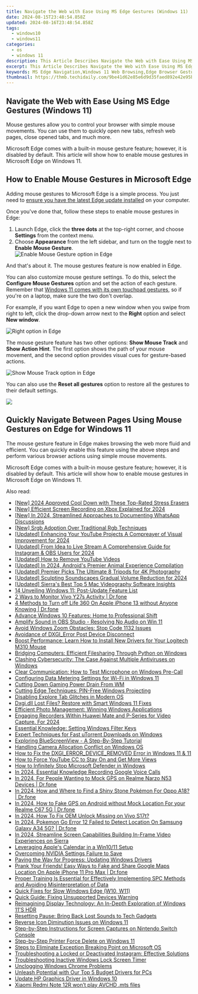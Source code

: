 ```yaml
---
title: Navigate the Web with Ease Using MS Edge Gestures (Windows 11)
date: 2024-08-15T23:48:54.858Z
updated: 2024-08-16T23:48:54.858Z
tags:
  - windows10
  - windows11
categories:
  - os
  - windows 11
description: This Article Describes Navigate the Web with Ease Using MS Edge Gestures (Windows 11)
excerpt: This Article Describes Navigate the Web with Ease Using MS Edge Gestures (Windows 11)
keywords: MS Edge Navigation,Windows 11 Web Browsing,Edge Browser Gestures,Online Explorer Use,Easy Internet Access,Web Browsing Simplified,Edge Features Quickly
thumbnail: https://thmb.techidaily.com/9be41d62e85e6d9d35faed892e42e95be3740ff6798e8e9db724143c55700cdb.png
---
```


## Navigate the Web with Ease Using MS Edge Gestures (Windows 11)

 Mouse gestures allow you to control your browser with simple mouse movements. You can use them to quickly open new tabs, refresh web pages, close opened tabs, and much more.

 Microsoft Edge comes with a built-in mouse gesture feature; however, it is disabled by default. This article will show how to enable mouse gestures in Microsoft Edge on Windows 11\.

## How to Enable Mouse Gestures in Microsoft Edge

 Adding mouse gestures to Microsoft Edge is a simple process. You just need to [ensure you have the latest Edge update installed](https://www.makeuseof.com/how-to-update-chrome-firefox-edge-desktop-mobile/) on your computer.

 Once you've done that, follow these steps to enable mouse gestures in Edge:

1. Launch Edge, click the **three dots** at the top-right corner, and choose **Settings** from the context menu.
2. Choose **Appearance** from the left sidebar, and turn on the toggle next to **Enable Mouse Gesture**.  
![Enable Mouse Gesture option in Edge](https://static1.makeuseofimages.com/wordpress/wp-content/uploads/2023/08/enable-mouse-gesture.jpg)

 And that's about it. The mouse gestures feature is now enabled in Edge.

 You can also customize mouse gesture settings. To do this, select the **Configure Mouse Gestures** option and set the action of each gesture. Remember that [Windows 11 comes with its own touchpad gestures](https://www.makeuseof.com/windows-11-touchpad-gesture-guide/), so if you're on a laptop, make sure the two don't overlap.

 For example, if you want Edge to open a new window when you swipe from right to left, click the drop-down arrow next to the **Right** option and select **New window**.

![Right option in Edge](https://static1.makeuseofimages.com/wordpress/wp-content/uploads/2023/08/right-option.jpg)

 The mouse gesture feature has two other options: **Show Mouse Track** and **Show Action Hint**. The first option shows the path of your mouse movement, and the second option provides visual cues for gesture-based actions.

![Show Mouse Track option in Edge](https://static1.makeuseofimages.com/wordpress/wp-content/uploads/2023/08/show-mouse-track.jpg)

 You can also use the **Reset all gestures** option to restore all the gestures to their default settings.

<!-- affiliate ads begin -->
<a href="https://store.movavi.com/affiliate.php?ACCOUNT=MOVAVI&AFFILIATE=108875&PATH=https%3A%2F%2Fwww.movavi.com%3FAFFILIATE%3D108875%26RESOURCE%3DMovavi%2BVideo%2BEditor%2Bbox"><img src="https://mcusercontent.com/0885a03ded3d480dca9287f12/images/6d3207fd-9f15-4c21-f0ad-59c68e6a7e2a.png" border="0"></a>
<!-- affiliate ads end -->
## Quickly Navigate Between Pages Using Mouse Gestures on Edge for Windows 11

 The mouse gesture feature in Edge makes browsing the web more fluid and efficient. You can quickly enable this feature using the above steps and perform various browser actions using simple mouse movements.

 Microsoft Edge comes with a built-in mouse gesture feature; however, it is disabled by default. This article will show how to enable mouse gestures in Microsoft Edge on Windows 11\.



<ins class="adsbygoogle"
      style="display:block"
      data-ad-client="ca-pub-7571918770474297"
      data-ad-slot="8358498916"
      data-ad-format="auto"
      data-full-width-responsive="true"></ins>


<span class="atpl-alsoreadstyle">Also read:</span>
<div><ul>
<li><a href="https://desktop-recording.techidaily.com/new-2024-approved-cool-down-with-these-top-rated-stress-erasers/"><u>[New] 2024 Approved  Cool Down with These Top-Rated Stress Erasers</u></a></li>
<li><a href="https://screen-video-capture.techidaily.com/new-efficient-screen-recording-on-xbox-explained-for-2024/"><u>[New] Efficient Screen Recording on Xbox Explained for 2024</u></a></li>
<li><a href="https://video-screen-grab.techidaily.com/new-in-2024-streamlined-approaches-to-documenting-whatsapp-discussions/"><u>[New] In 2024, Streamlined Approaches to Documenting WhatsApp Discussions</u></a></li>
<li><a href="https://extra-support.techidaily.com/new-srgb-adoption-over-traditional-rgb-techniques/"><u>[New] Srgb Adoption Over Traditional Rgb Techniques</u></a></li>
<li><a href="https://facebook-record-videos.techidaily.com/updated-enhancing-your-youtube-projects-a-compreayer-of-visual-improvement-for-2024/"><u>[Updated] Enhancing Your YouTube Projects  A Compreayer of Visual Improvement for 2024</u></a></li>
<li><a href="https://screen-capture.techidaily.com/updated-from-idea-to-live-stream-a-comprehensive-guide-for-instagram-and-obs-users-for-2024/"><u>[Updated] From Idea to Live Stream  A Comprehensive Guide for Instagram & OBS Users for 2024</u></a></li>
<li><a href="https://facebook-record-videos.techidaily.com/updated-how-to-remove-youtube-videos/"><u>[Updated] How to Remove YouTube Videos</u></a></li>
<li><a href="https://screen-mirroring-recording.techidaily.com/updated-in-2024-androids-premier-animal-experience-compilation/"><u>[Updated] In 2024, Android's Premier Animal Experience Compilation</u></a></li>
<li><a href="https://extra-approaches.techidaily.com/updated-premier-picks-the-ultimate-8-tripods-for-4k-photography/"><u>[Updated] Premier Picks  The Ultimate 8 Tripods for 4K Photography</u></a></li>
<li><a href="https://vp-tips.techidaily.com/updated-sculpting-soundscapes-gradual-volume-reduction-for-2024/"><u>[Updated] Sculpting Soundscapes  Gradual Volume Reduction for 2024</u></a></li>
<li><a href="https://fox-glue.techidaily.com/updated-sierras-best-top-5-mac-videography-software-insights/"><u>[Updated] Sierra's Best  Top 5 Mac Videography Software Insights</u></a></li>
<li><a href="https://win11.techidaily.com/14-unveiling-windows-11-post-update-feature-list/"><u>14 Unveiling Windows 11: Post-Update Feature List</u></a></li>
<li><a href="https://android-location-track.techidaily.com/2-ways-to-monitor-vivo-y27s-activity-drfone-by-drfone-virtual-android/"><u>2 Ways to Monitor Vivo Y27s Activity | Dr.fone</u></a></li>
<li><a href="https://location-fake.techidaily.com/4-methods-to-turn-off-life-360-on-apple-iphone-13-without-anyone-knowing-drfone-by-drfone-virtual-ios/"><u>4 Methods to Turn off Life 360 On Apple iPhone 13 without Anyone Knowing | Dr.fone</u></a></li>
<li><a href="https://buynow-info.techidaily.com/advance-windows-10-features-home-to-professional-shift/"><u>Advance Windows 10 Features: Home to Professional Shift</u></a></li>
<li><a href="https://win11.techidaily.com/amplify-sound-in-obs-studio-resolving-no-audio-on-win-11/"><u>Amplify Sound in OBS Studio - Resolving No Audio on Win 11</u></a></li>
<li><a href="https://win11.techidaily.com/avoid-windows-zoom-obstacles-stop-code-1132-issues/"><u>Avoid Windows Zoom Obstacles: Stop Code 1132 Issues</u></a></li>
<li><a href="https://win11.techidaily.com/avoidance-of-dxgierror-post-device-disconnect/"><u>Avoidance of DXGI_Error Post Device Disconnect</u></a></li>
<li><a href="https://hardware-help.techidaily.com/boost-performance-learn-how-to-install-new-drivers-for-your-logitech-m310-mouse/"><u>Boost Performance: Learn How to Install New Drivers for Your Logitech M310 Mouse</u></a></li>
<li><a href="https://win11.techidaily.com/bridging-computers-efficient-filesharing-through-python-on-windows/"><u>Bridging Computers: Efficient Filesharing Through Python on Windows</u></a></li>
<li><a href="https://win11.techidaily.com/clashing-cybersecurity-the-case-against-multiple-antiviruses-on-windows/"><u>Clashing Cybersecurity: The Case Against Multiple Antiviruses on Windows</u></a></li>
<li><a href="https://win11.techidaily.com/clear-communication-how-to-test-microphone-on-windows-pre-call/"><u>Clear Communication: How to Test Microphone on Windows Pre-Call</u></a></li>
<li><a href="https://win11.techidaily.com/configuring-data-metering-settings-for-wi-fi-in-windows-11/"><u>Configuring Data Metering Settings for Wi-Fi in Windows 11</u></a></li>
<li><a href="https://win11.techidaily.com/cutting-down-gaming-power-drain-from-wm/"><u>Cutting Down Gaming Power Drain From WM</u></a></li>
<li><a href="https://win11.techidaily.com/cutting-edge-techniques-pin-free-windows-projecting/"><u>Cutting Edge Techniques: PIN-Free Windows Projecting</u></a></li>
<li><a href="https://win11.techidaily.com/disabling-explore-tab-glitches-in-modern-os/"><u>Disabling Explore Tab Glitches in Modern OS</u></a></li>
<li><a href="https://win11.techidaily.com/dxgidll-lost-files-restore-with-smart-windows-11-fixes/"><u>Dxgi.dll Lost Files? Restore with Smart Windows 11 Fixes</u></a></li>
<li><a href="https://win11.techidaily.com/efficient-photo-management-winning-windows-applications/"><u>Efficient Photo Management: Winning Windows Applications</u></a></li>
<li><a href="https://screen-mirroring-recording.techidaily.com/1715860397271-engaging-recorders-within-huawei-mate-and-p-series-for-video-capture-for-2024/"><u>Engaging Recorders Within Huawei Mate and P-Series for Video Capture. For 2024</u></a></li>
<li><a href="https://win11.techidaily.com/essential-knowledge-setting-windows-filter-keys/"><u>Essential Knowledge: Setting Windows Filter Keys</u></a></li>
<li><a href="https://win11.techidaily.com/expert-techniques-for-fast-utorrent-downloads-on-windows/"><u>Expert Techniques for Fast uTorrent Downloads on Windows</u></a></li>
<li><a href="https://win11.techidaily.com/exploring-bluescreenview-a-step-by-step-tutorial/"><u>Exploring BlueScreenView - A Step-By-Step Tutorial</u></a></li>
<li><a href="https://win11.techidaily.com/handling-camera-allocation-conflict-on-windows-os/"><u>Handling Camera Allocation Conflict on Windows OS</u></a></li>
<li><a href="https://win11.techidaily.com/how-to-fix-the-dxgierrordeviceremoved-error-in-windows-11-and-11/"><u>How to Fix the DXGI_ERROR_DEVICE_REMOVED Error in Windows 11 & 11</u></a></li>
<li><a href="https://youtube-clips.techidaily.com/how-to-force-youtube-cc-to-stay-on-and-get-more-views/"><u>How to Force YouTube CC to Stay On and Get More Views</u></a></li>
<li><a href="https://win11.techidaily.com/how-to-infinitely-stop-microsoft-defender-in-windows/"><u>How to Infinitely Stop Microsoft Defender in Windows</u></a></li>
<li><a href="https://remote-screen-capture.techidaily.com/in-2024-essential-knowledge-recording-google-voice-calls/"><u>In 2024, Essential Knowledge  Recording Google Voice Calls</u></a></li>
<li><a href="https://android-location.techidaily.com/in-2024-for-people-wanting-to-mock-gps-on-realme-narzo-n53-devices-drfone-by-drfone-virtual/"><u>In 2024, For People Wanting to Mock GPS on Realme Narzo N53 Devices | Dr.fone</u></a></li>
<li><a href="https://android-pokemon-go.techidaily.com/in-2024-how-and-where-to-find-a-shiny-stone-pokemon-for-oppo-a18-drfone-by-drfone-virtual-android/"><u>In 2024, How and Where to Find a Shiny Stone Pokémon For Oppo A18? | Dr.fone</u></a></li>
<li><a href="https://android-location.techidaily.com/in-2024-how-to-fake-gps-on-android-without-mock-location-for-your-realme-c67-5g-drfone-by-drfone-virtual/"><u>In 2024, How to Fake GPS on Android without Mock Location For your Realme C67 5G | Dr.fone</u></a></li>
<li><a href="https://android-unlock.techidaily.com/in-2024-how-to-fix-oem-unlock-missing-on-vivo-s17t-by-drfone-android/"><u>In 2024, How To Fix OEM Unlock Missing on Vivo S17t?</u></a></li>
<li><a href="https://change-location.techidaily.com/in-2024-pokemon-go-error-12-failed-to-detect-location-on-samsung-galaxy-a34-5g-drfone-by-drfone-virtual-android/"><u>In 2024, Pokemon Go Error 12 Failed to Detect Location On Samsung Galaxy A34 5G? | Dr.fone</u></a></li>
<li><a href="https://some-guidance.techidaily.com/in-2024-streamline-screen-capabilities-building-in-frame-video-experiences-on-sierra/"><u>In 2024, Streamline Screen Capabilities  Building In-Frame Video Experiences on Sierra</u></a></li>
<li><a href="https://win11.techidaily.com/leveraging-apples-calendar-in-a-win1011-setup/"><u>Leveraging Apple's Calendar in a Win10/11 Setup</u></a></li>
<li><a href="https://win11.techidaily.com/overcoming-nvidia-settings-failure-to-save/"><u>Overcoming NVIDIA Settings Failure to Save</u></a></li>
<li><a href="https://win11.techidaily.com/paving-the-way-for-progress-updating-windows-drivers/"><u>Paving the Way for Progress: Updating Windows Drivers</u></a></li>
<li><a href="https://fake-location.techidaily.com/prank-your-friends-easy-ways-to-fake-and-share-google-maps-location-on-apple-iphone-11-pro-max-drfone-by-drfone-virtual-ios/"><u>Prank Your Friends! Easy Ways to Fake and Share Google Maps Location On Apple iPhone 11 Pro Max | Dr.fone</u></a></li>
<li><a href="https://blue-screen-error.techidaily.com/1723199745004-proper-training-is-essential-for-effectively-implementing-spc-methods-and-avoiding-misinterpretation-of-data/"><u>Proper Training Is Essential for Effectively Implementing SPC Methods and Avoiding Misinterpretation of Data</u></a></li>
<li><a href="https://win11.techidaily.com/quick-fixes-for-slow-windows-edge-w10-w11/"><u>Quick Fixes for Slow Windows Edge (W10, W11)</u></a></li>
<li><a href="https://win11.techidaily.com/quick-guide-fixing-unsupported-devices-warning/"><u>Quick Guide: Fixing Unsupported Devices Warning</u></a></li>
<li><a href="https://win11.techidaily.com/reimagining-display-technology-an-in-depth-exploration-of-windows-11s-hdr/"><u>Reimagining Display Technology: An In-Depth Exploration of Windows 11'S HDR</u></a></li>
<li><a href="https://win11.techidaily.com/resetting-pause-bring-back-lost-sounds-to-tech-gadgets/"><u>Resetting Pause: Bring Back Lost Sounds to Tech Gadgets</u></a></li>
<li><a href="https://win11.techidaily.com/reverse-icon-diminution-issues-on-windows-11/"><u>Reverse Icon Diminution Issues on Windows 11</u></a></li>
<li><a href="https://tech-recovery.techidaily.com/step-by-step-instructions-for-screen-captures-on-nintendo-switch-console/"><u>Step-by-Step Instructions for Screen Captures on Nintendo Switch Console</u></a></li>
<li><a href="https://win11.techidaily.com/step-by-step-printer-force-delete-on-windows-11/"><u>Step-by-Step Printer Force Delete on Windows 11</u></a></li>
<li><a href="https://win11.techidaily.com/steps-to-eliminate-exception-breaking-point-on-microsoft-os/"><u>Steps to Eliminate Exception Breaking Point on Microsoft OS</u></a></li>
<li><a href="https://techtrends.techidaily.com/troubleshooting-a-locked-or-deactivated-instagram-effective-solutions/"><u>Troubleshooting a Locked or Deactivated Instagram: Effective Solutions</u></a></li>
<li><a href="https://win11.techidaily.com/troubleshooting-inactive-windows-lock-screen-timer/"><u>Troubleshooting Inactive Windows Lock Screen Timer</u></a></li>
<li><a href="https://win11.techidaily.com/unclogging-windows-chrome-problems/"><u>Unclogging Windows Chrome Problems</u></a></li>
<li><a href="https://win11.techidaily.com/unleash-potential-with-our-top-5-budget-drivers-for-pcs/"><u>Unleash Potential with Our Top 5 Budget Drivers for PCs</u></a></li>
<li><a href="https://driver-install.techidaily.com/update-hp-graphics-driver-in-windows-10/"><u>Update HP Graphics Driver in Windows 10</u></a></li>
<li><a href="https://techidaily.com/xiaomi-redmi-note-12r-won-t-play-avchd-mts-files-by-aiseesoft-video-converter-play-mts-on-android/"><u>Xiaomi Redmi Note 12R won’t play AVCHD .mts files</u></a></li>
</ul></div>

